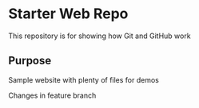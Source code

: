 # Starter Web Repo

This repository is for showing how Git and GitHub work

## Purpose

Sample website with plenty of files for demos

Changes in feature branch